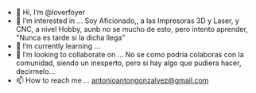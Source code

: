 - 👋 Hi, I’m @loverfoyer
- 👀 I’m interested in ... Soy Aficionado,, a las Impresoras 3D y Laser, y CNC, a nivel Hobby, aunb no se mucho de esto, pero intento aprender, "Nunca es tarde si la dicha llega"
- 🌱 I’m currently learning ...
- 💞️ I’m looking to collaborate on ... No se como podria colaboras con la comunidad, siendo un inesperto, pero si hay algo que pudiera hacer, decirmelo...
- 📫 How to reach me ...  antonioantongonzalvez@gmail.com

<!---
loverfoyer/loverfoyer is a ✨ special ✨ repository because its `README.md` (this file) appears on your GitHub profile.
You can click the Preview link to take a look at your changes.
--->
